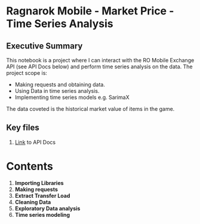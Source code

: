 # Ragnarok Mobile - Market Price - Time Series Analysis

## Executive Summary
This notebook is a project where I can interact with the RO Mobile Exchange API (see API Docs below) and perform time series analysis on the data. The project scope is:

- Making requests and obtaining data.
- Using Data in time series analysis.
- Implementing time series models e.g. SarimaX

The data coveted is the historical market value of items in the game.

## Key files
1. [Link](https://jessicayeh.github.io/rom-exchange-openapi/#section/Recent-Changes) to API Docs

# Contents

1. **Importing Libraries**  
2. **Making requests**  
3. **Extract Transfer Load**  
4. **Cleaning Data**  
5. **Exploratory Data analysis**  
5. **Time series modeling**  